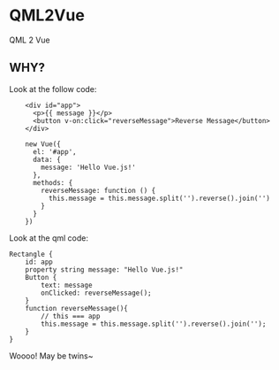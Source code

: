 # QML2Vue

QML 2 Vue

## WHY?

Look at the follow code:

```
    <div id="app">
      <p>{{ message }}</p>
      <button v-on:click="reverseMessage">Reverse Message</button>
    </div>

    new Vue({
      el: '#app',
      data: {
        message: 'Hello Vue.js!'
      },
      methods: {
        reverseMessage: function () {
          this.message = this.message.split('').reverse().join('')
        }
      }
    })
```

Look at the qml code:

```
Rectangle {
    id: app
    property string message: "Hello Vue.js!"
    Button {
        text: message
        onClicked: reverseMessage();
    }
    function reverseMessage(){
        // this === app
        this.message = this.message.split('').reverse().join('');
    }
}
```

Woooo! May be twins~

